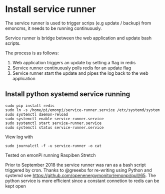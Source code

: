# Install service runner 

The service runner is used to trigger scrips (e.g update / backup) from emoncms, it needs to be running continuously. 

Service runner is  bridge between the web application and update bash scripts.

The process is as follows:

1. Web application triggers an update by setting a flag in redis
2. Service runner continuously polls redis for an update flag
3. Service runner start the update and pipes the log back to the web application

## Install python systemd service running 

```
sudo pip install redis
sudo ln -s /home/pi/emonpi/service-runner.service /etc/systemd/system
sudo systemctl daemon-reload
sudo systemctl enable service-runner.service
sudo systemctl start service-runner.service
sudo systemctl status service-runner.service
```

View log with 

`sudo journalctl -f -u service-runner -o cat`

Tested on emonPi running Raspiben Stretch

Prior to September 2018 the service runner was ran as a bash script triggered by cron. Thanks to @greeebs for re-writing using Python and systemd see https://github.com/openenergymonitor/emonpi/pull/65. The python service is more efficient since a constant connetion to redis can be kept open
